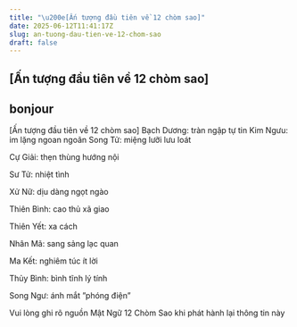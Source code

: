 ```yaml
---
title: "\u200e[Ấn tượng đầu tiên về 12 chòm sao]"
date: 2025-06-12T11:41:17Z
slug: an-tuong-dau-tien-ve-12-chom-sao
draft: false
---
```


## ‎[Ấn tượng đầu tiên về 12 chòm sao]

## bonjour

‎[Ấn tượng đầu tiên về 12 chòm sao]
Bạch Dương: tràn ngập tự tin
Kim Ngưu: im lặng ngoan ngoãn
Song Tử: miệng lưỡi lưu loát 

Cự Giải: thẹn thùng hướng nội 

Sư Tử: nhiệt tình

Xử Nữ: dịu dàng ngọt ngào

Thiên Bình: cao thủ xã giao 

Thiên Yết: xa cách

Nhân Mã: sang sảng lạc quan

Ma Kết: nghiêm túc ít lời

Thủy Bình: bình tĩnh lý tính

Song Ngư: ánh mắt ”phóng điện” 

Vui lòng ghi rõ nguồn Mật Ngữ 12 Chòm Sao khi phát hành lại thông tin này
